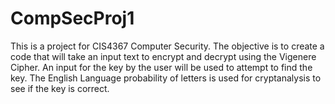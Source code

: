 # CompSecProj1
This is a project for CIS4367 Computer Security. The objective is to create a code that will take an input text to encrypt and decrypt using the Vigenere Cipher. An input for the key by the user will be used to attempt to find the key. The English Language probability of letters is used for cryptanalysis to see if the key is correct.
